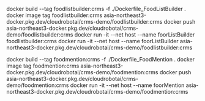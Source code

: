 docker build --tag foodlistbuilder:crms -f ./Dockerfile_FoodListBuilder .
docker image tag foodlistbuilder:crms asia-northeast3-docker.pkg.dev/cloudrobotai/crms-demo/foodlistbuilder:crms
docker push asia-northeast3-docker.pkg.dev/cloudrobotai/crms-demo/foodlistbuilder:crms
docker run -it --net host --name foorListBuilder foodlistbuilder:crms
docker run -it --net host --name foorListBuilder asia-northeast3-docker.pkg.dev/cloudrobotai/crms-demo/foodlistbuilder:crms


docker build --tag foodmention:crms -f ./Dockerfile_FoodMention .
docker image tag foodmention:crms asia-northeast3-docker.pkg.dev/cloudrobotai/crms-demo/foodmention:crms
docker push asia-northeast3-docker.pkg.dev/cloudrobotai/crms-demo/foodmention:crms
docker run -it --net host --name foorMention asia-northeast3-docker.pkg.dev/cloudrobotai/crms-demo/foodmention:crms


